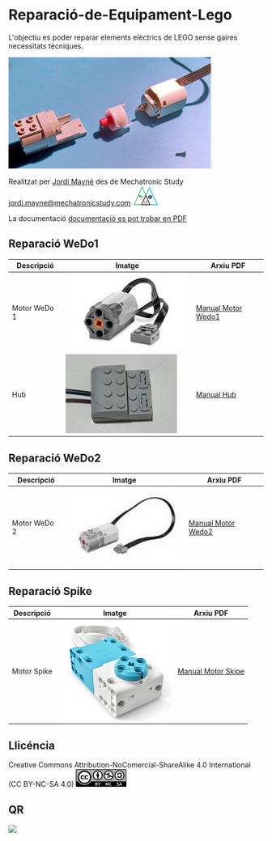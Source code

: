 # Reparació-de-Equipament-Lego

L'objectiu es poder reparar elements elèctrics de LEGO sense gaires necessitats tècniques. 

<img src="Imatges/MotorWedo.jpg" width="400" />

Realitzat per [Jordi Mayné](https://github.com/maynej) des de Mechatronic Study jordi.mayne@mechatronicstudy.com <img src="Imatges/Logo3senseFons.png" width="50" />

La documentació [documentació es pot trobar en PDF](https://github.com/maynej/Reparacio-Equipament-Lego/tree/main/DOC_ESP) 

## Reparació WeDo1

Descripció         | Imatge          | Arxiu PDF    
------------- | ------------- | ------------- 
Motor WeDo 1 |![](Imatges/Motor1.jpg) | [Manual Motor Wedo1](DOC_CAT/ReparacioMotorWeDo1_CAT.pdf)
Hub |![](Imatges/Hub.jpg) | [Manual Hub](DOC_CAT/ReparacioHub1.pdf) 

## Reparació WeDo2

Descripció         | Imatge          | Arxiu PDF    
------------- | ------------- | ------------- 
Motor WeDo 2 |![](Imatges/Motor2.jpg) | [Manual Motor Wedo2](DOC_CAT/ReparacioMotorWeDo2_CAT.pdf)

## Reparació Spike

Descripció         | Imatge          | Arxiu PDF    
------------- | ------------- | ------------- 
Motor Spike |![](Imatges/MotorSpike.png) | [Manual Motor Skipe](DOC_CAT/ReparacioMotorsSpike_CAT.pdf)

## Llicéncia

Creative Commons Attribution-NoComercial-ShareAlike 4.0 International (CC BY-NC-SA 4.0)  <img src="Imatges/CC.png" width="100" />

## QR

<img src="https://www.codigos-qr.com/qr/php/qr_img.php?d=https%3A%2F%2Fgithub.com%2Fmaynej%2FReparacio-Equipament-Lego&s=6&e=m" />
